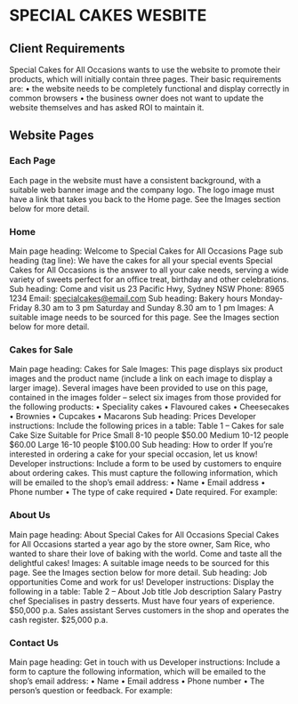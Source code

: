 # SPECIAL CAKES WESBITE

## Client Requirements 
Special Cakes for All Occasions wants to use the website to promote their products, which will initially contain three pages. Their basic requirements are:
•	the website needs to be completely functional and display correctly in common browsers
•	the business owner does not want to update the website themselves and has asked ROI to maintain it.

## Website Pages

### Each Page
Each page in the website must have a consistent background, with a suitable web banner image and the company logo. The logo image must have a link that takes you back to the Home page. See the Images section below for more detail.

### Home
Main page heading: Welcome to Special Cakes for All Occasions
Page sub heading (tag line): We have the cakes for all your special events
Special Cakes for All Occasions is the answer to all your cake needs, serving a wide variety of sweets perfect for an office treat, birthday and other celebrations.
Sub heading: Come and visit us
23 Pacific Hwy, Sydney NSW
Phone: 8965 1234
Email: specialcakes@email.com
Sub heading: Bakery hours
Monday-Friday 8.30 am to 3 pm
Saturday and Sunday 8.30 am to 1 pm
Images: A suitable image needs to be sourced for this page. See the Images section below for more detail.

### Cakes for Sale
Main page heading: Cakes for Sale
Images: This page displays six product images and the product name (include a link on each image to display a larger image). Several images have been provided to use on this page, contained in the images folder – select six images from those provided for the following products:
•	Speciality cakes
•	Flavoured cakes
•	Cheesecakes
•	Brownies
•	Cupcakes
•	Macarons
Sub heading: Prices
Developer instructions: Include the following prices in a table:
Table 1 – Cakes for sale
Cake Size	Suitable for	Price
Small 	8-10 people	$50.00
Medium	10-12 people	$60.00
Large	16-10 people	$100.00
Sub heading: How to order
If you’re interested in ordering a cake for your special occasion, let us know!
Developer instructions: Include a form to be used by customers to enquire about ordering cakes. This must capture the following information, which will be emailed to the shop’s email address:
•	Name
•	Email address
•	Phone number
•	The type of cake required
•	Date required.
For example:

### About Us
Main page heading: About Special Cakes for All Occasions
Special Cakes for All Occasions started a year ago by the store owner, Sam Rice, who wanted to share their love of baking with the world. Come and taste all the delightful cakes!
Images: A suitable image needs to be sourced for this page. See the Images section below for more detail.
Sub heading: Job opportunities
Come and work for us!
Developer instructions: Display the following in a table:
Table 2 – About
Job title	Job description	Salary
Pastry chef	Specialises in pastry desserts. Must have four years of experience.	$50,000 p.a.
Sales assistant	Serves customers in the shop and operates the cash register.	$25,000 p.a.

### Contact Us
Main page heading: Get in touch with us
Developer instructions: Include a form to capture the following information, which will be emailed to the shop’s email address:
•	Name
•	Email address
•	Phone number
•	The person’s question or feedback.
For example:
